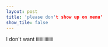 ```yaml
---
layout: post
title: 'please don't show up on menu'
show_tile: false
---
```


I don't want iiiiiiiiiiiiii